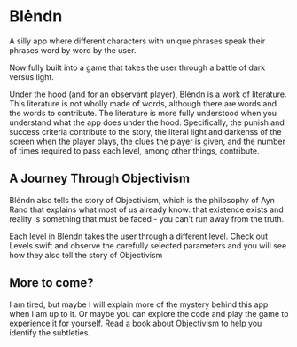 # Blėndn
A silly app where different characters with unique phrases speak their phrases word by word by the user.

Now fully built into a game that takes the user through a battle of dark versus light.

Under the hood (and for an observant player), Blėndn is a work of literature.  This literature is not wholly made of words, although there are words and the words to contribute.  The literature is more fully understood when you understand what the app does under the hood.  Specifically, the punish and success criteria contribute to the story, the literal light and darkenss of the screen when the player plays, the clues the player is given, and the number of times required to pass each level, among other things, contribute.

## A Journey Through Objectivism
Blėndn also tells the story of Objectivism, which is the philosophy of Ayn Rand that explains what most of us already know: that existence exists and reality is something that must be faced - you can't run away from the truth.

Each level in Blėndn takes the user through a different level.  Check out Levels.swift and observe the carefully selected parameters and you will see how they also tell the story of Objectivism

## More to come?
I am tired, but maybe I will explain more of the mystery behind this app when I am up to it.  Or maybe you can explore the code and play the game to experience it for yourself.  Read a book about Objectivism to help you identify the subtleties.
